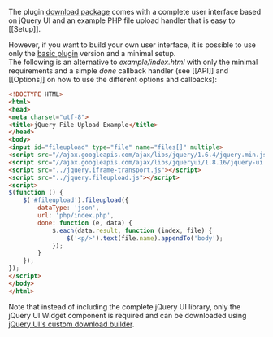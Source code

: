 The plugin [download package](https://github.com/blueimp/jQuery-File-Upload/archives/master) comes with a complete user interface based on jQuery UI and an example PHP file upload handler that is easy to [[Setup]].

However, if you want to build your own user interface, it is possible to use only the [basic plugin](https://github.com/blueimp/jQuery-File-Upload/blob/master/jquery.fileupload.js) version and a minimal setup.  
The following is an alternative to *example/index.html* with only the minimal requirements and a simple *done* callback handler (see [[API]] and [[Options]] on how to use the different options and callbacks):

```html
<!DOCTYPE HTML>
<html>
<head>
<meta charset="utf-8">
<title>jQuery File Upload Example</title>
</head>
<body>
<input id="fileupload" type="file" name="files[]" multiple>
<script src="//ajax.googleapis.com/ajax/libs/jquery/1.6.4/jquery.min.js"></script>
<script src="//ajax.googleapis.com/ajax/libs/jqueryui/1.8.16/jquery-ui.min.js"></script>
<script src="../jquery.iframe-transport.js"></script>
<script src="../jquery.fileupload.js"></script>
<script>
$(function () {
    $('#fileupload').fileupload({
        dataType: 'json',
        url: 'php/index.php',
        done: function (e, data) {
            $.each(data.result, function (index, file) {
                $('<p/>').text(file.name).appendTo('body');
            });
        }
    });
});
</script>
</body> 
</html>
```

Note that instead of including the complete jQuery UI library, only the jQuery UI Widget component is required and can be downloaded using [jQuery UI's custom download builder](http://jqueryui.com/download).